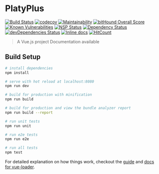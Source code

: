 # PlatyPlus
[![Build Status](https://travis-ci.org/plmercereau/platyplus.svg?branch=master)](https://travis-ci.org/plmercereau/platyplus)
[![codecov](https://codecov.io/gh/plmercereau/platyplus/branch/master/graph/badge.svg)](https://codecov.io/gh/plmercereau/platyplus)
[![Maintainability](https://api.codeclimate.com/v1/badges/e2c47a9758e8f5156c29/maintainability)](https://codeclimate.com/github/plmercereau/platyplus/maintainability)
[![bitHound Overall Score](https://www.bithound.io/github/plmercereau/platyplus/badges/score.svg)](https://www.bithound.io/github/plmercereau/platyplus)
[![Known Vulnerabilities](https://snyk.io/test/github/plmercereau/platyplus/badge.svg)](https://snyk.io/test/github/plmercereau/platyplus)
[![NSP Status](https://nodesecurity.io/orgs/platyplus/projects/ca8a7098-d1d2-40d5-b7c3-5974b82681e0/badge)](https://nodesecurity.io/orgs/platyplus/projects/ca8a7098-d1d2-40d5-b7c3-5974b82681e0)
[![Dependency Status](https://david-dm.org/plmercereau/platyplus.svg)](https://david-dm.org/plmercereau/platyplus)
[![devDependencies Status](https://david-dm.org/plmercereau/platyplus/dev-status.svg)](https://david-dm.org/plmercereau/platyplus?type=dev)
[![Inline docs](http://inch-ci.org/github/plmercereau/platyplus.svg?branch=master)](http://inch-ci.org/github/plmercereau/platyplus)
[![HitCount](http://hits.dwyl.io/plmercereau/platyplus.svg)](http://hits.dwyl.io/plmercereau/platyplus)
> A Vue.js project
Documentation available [](https://plmercereau.github.io/platyplus)
## Build Setup

``` bash
# install dependencies
npm install

# serve with hot reload at localhost:8080
npm run dev

# build for production with minification
npm run build

# build for production and view the bundle analyzer report
npm run build --report

# run unit tests
npm run unit

# run e2e tests
npm run e2e

# run all tests
npm test
```

For detailed explanation on how things work, checkout the [guide](http://vuejs-templates.github.io/webpack/) and [docs for vue-loader](http://vuejs.github.io/vue-loader).
